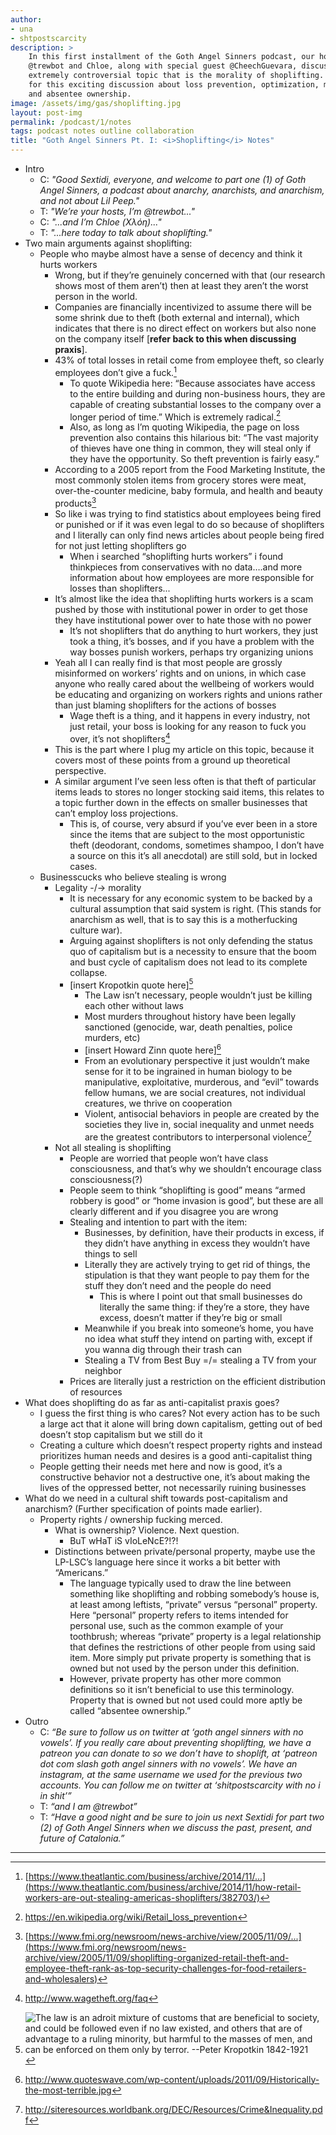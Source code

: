 ```yaml
---
author:
- una
- shtpostscarcity
description: >
    In this first installment of the Goth Angel Sinners podcast, our hosts
    @trewbot and Chloe, along with special guest @CheechGuevara, discuss the
    extremely controversial topic that is the morality of shoplifting. Join us
    for this exciting discussion about loss prevention, optimization, morality,
    and absentee ownership.
image: /assets/img/gas/shoplifting.jpg
layout: post-img
permalink: /podcast/1/notes
tags: podcast notes outline collaboration
title: "Goth Angel Sinners Pt. I: <i>Shoplifting</i> Notes"
---
```


 - Intro
   - C: _"Good Sextidi, everyone, and welcome to part one (1) of Goth Angel
     Sinners, a podcast about anarchy, anarchists, and anarchism, and not about
     Lil Peep."_
   - T: _"We’re your hosts, I’m @trewbot..."_
   - C: _"...and I’m Chloe (Χλόη)..."_
   - T: _"...here today to talk about shoplifting."_
 - Two main arguments against shoplifting:
   - People who maybe almost have a sense of decency and think it hurts workers
     - Wrong, but if they’re genuinely concerned with that (our research shows
       most of them aren’t) then at least they aren’t the worst person in the
       world.
     - Companies are financially incentivized to assume there will be some
       shrink due to theft (both external and internal), which indicates that
       there is no direct effect on workers but also none on the company itself
       [**refer back to this when discussing praxis**].
     - 43% of total losses in retail come from employee theft, so clearly
       employees don’t give a fuck.[^1]
       - To quote Wikipedia here: “Because associates have access to the entire
         building and during non-business hours, they are capable of creating
         substantial losses to the company over a longer period of time.” Which
         is extremely radical.[^2]
       - Also, as long as I’m quoting Wikipedia, the page on loss prevention
         also contains this hilarious bit: “The vast majority of thieves have
         one thing in common, they will steal only if they have the opportunity.
         So theft prevention is fairly easy.”
     - According to a 2005 report from the Food Marketing Institute, the most
       commonly stolen items from grocery stores were meat, over-the-counter
       medicine, baby formula, and health and beauty products[^3]
     - So like i was trying to find statistics about employees being fired or
       punished or if it was even legal to do so because of shoplifters and I
       literally can only find news articles about people being fired for not
       just letting shoplifters go
       - When i searched “shoplifting hurts workers” i found thinkpieces from
         conservatives with no data….and more information about how employees
         are more responsible for losses than shoplifters...
     - It’s almost like the idea that shoplifting hurts workers is a scam pushed
       by those with institutional power in order to get those they have
       institutional power over to hate those with no power
       - It’s not shoplifters that do anything to hurt workers, they just took a
         thing, it’s bosses, and if you have a problem with the way bosses
         punish workers, perhaps try organizing unions
     - Yeah all I can really find is that most people are grossly misinformed on
       workers’ rights and on unions, in which case anyone who really cared
       about the wellbeing of workers would be educating and organizing on
       workers rights and unions rather than just blaming shoplifters for the
       actions of bosses
       - Wage theft is a thing, and it happens in every industry, not just
         retail, your boss is looking for any reason to fuck you over, it’s not
         shoplifters[^4]
     - This is the part where I plug my article on this topic, because it covers
       most of these points from a ground up theoretical perspective.
     - A similar argument I’ve seen less often is that theft of particular items
       leads to stores no longer stocking said items, this relates to a topic
       further down in the effects on smaller businesses that can’t employ loss
       projections.
       - This is, of course, very absurd if you’ve ever been in a store since
         the items that are subject to the most opportunistic theft (deodorant,
         condoms, sometimes shampoo, I don’t have a source on this it’s all
         anecdotal) are still sold, but in locked cases.
   - Businesscucks who believe stealing is wrong
     - Legality -/-> morality
       - It is necessary for any economic system to be backed by a cultural
         assumption that said system is right. (This stands for anarchism as
         well, that is to say this is a motherfucking culture war).
       - Arguing against shoplifters is not only defending the status quo of
         capitalism but is a necessity to ensure that the boom and bust cycle of
         capitalism does not lead to its complete collapse.
       - \[insert Kropotkin quote here\][^5]
         - The Law isn’t necessary, people wouldn’t just be killing each other
           without laws
         - Most murders throughout history have been legally sanctioned
           (genocide, war, death penalties, police murders, etc)
         - \[insert Howard Zinn quote here\][^6]
         - From an evolutionary perspective it just wouldn’t make sense for it
           to be ingrained in human biology to be manipulative, exploitative,
           murderous, and “evil” towards fellow humans, we are social creatures,
           not individual creatures, we thrive on cooperation
         - Violent, antisocial behaviors in people are created by the societies
           they live in, social inequality and unmet needs are the greatest
           contributors to interpersonal violence[^7]
     - Not all stealing is shoplifting
       - People are worried that people won’t have class consciousness, and
         that’s why we shouldn’t encourage class consciousness(?)
       - People seem to think “shoplifting is good” means “armed robbery is
         good” or “home invasion is good”, but these are all clearly different
         and if you disagree you are wrong
       - Stealing and intention to part with the item:
         - Businesses, by definition, have their products in excess, if they
           didn’t have anything in excess they wouldn’t have things to sell
         - Literally they are actively trying to get rid of things, the
           stipulation is that they want people to pay them for the stuff they
           don’t need and the people do need
           - This is where I point out that small businesses do literally the
             same thing: if they’re a store, they have excess, doesn’t matter if
             they’re big or small
         - Meanwhile if you break into someone’s home, you have no idea what
           stuff they intend on parting with, except if you wanna dig through
           their trash can
         - Stealing a TV from Best Buy =/= stealing a TV from your neighbor
       - Prices are literally just a restriction on the efficient distribution
         of resources
 - What does shoplifting do as far as anti-capitalist praxis goes?
   - I guess the first thing is who cares? Not every action has to be such a
     large act that it alone will bring down capitalism, getting out of bed
     doesn’t stop capitalism but we still do it
   - Creating a culture which doesn’t respect property rights and instead
     prioritizes human needs and desires is a good anti-capitalist thing
   - People getting their needs met here and now is good, it’s a constructive
     behavior not a destructive one, it’s about making the lives of the
     oppressed better, not necessarily ruining businesses
 - What do we need in a cultural shift towards post-capitalism and anarchism?
   (Further specification of points made earlier).
   - Property rights / ownership fucking merced.
     - What is ownership? Violence. Next question.
       - BuT wHaT iS vIoLeNcE?!?!
     - Distinctions between private/personal property, maybe use the LP-LSC’s
       language here since it works a bit better with “Americans.”
       - The language typically used to draw the line between something like
         shoplifting and robbing somebody’s house is, at least among leftists,
         “private” versus “personal” property. Here “personal” property refers
         to items intended for personal use, such as the common example of your
         toothbrush; whereas “private” property is a legal relationship that
         defines the restrictions of other people from using said item. More
         simply put private property is something that is owned but not used by
         the person under this definition.
       - However, private property has other more common definitions so it isn’t
         beneficial to use this terminology. Property that is owned but not used
         could more aptly be called “absentee ownership.”
 - Outro
   - C: _“Be sure to follow us on twitter at ‘goth angel sinners with no
     vowels’. If you really care about preventing shoplifting, we have a patreon
     you can donate to so we don’t have to shoplift, at ‘patreon dot com slash
     goth angel sinners with no vowels’. We have an instagram, at the same
     username we used for the previous two accounts. You can follow me on
     twitter at ‘shitpostscarcity with no i in shit’”_
   - T: _“and I am @trewbot”_
   - T: _“Have a good night and be sure to join us next Sextidi for part two (2)
     of Goth Angel Sinners when we discuss the past, present, and future of
     Catalonia.”_

---

[^1]: [https://www.theatlantic.com/business/archive/2014/11/...](https://www.theatlantic.com/business/archive/2014/11/how-retail-workers-are-out-stealing-americas-shoplifters/382703/)
[^2]: <https://en.wikipedia.org/wiki/Retail_loss_prevention>
[^3]: [https://www.fmi.org/newsroom/news-archive/view/2005/11/09/...](https://www.fmi.org/newsroom/news-archive/view/2005/11/09/shoplifting-organized-retail-theft-and-employee-theft-rank-as-top-security-challenges-for-food-retailers-and-wholesalers)
[^4]: <http://www.wagetheft.org/faq>
[^5]: ![The law is an adroit mixture of customs that are beneficial to society,
      and could be followed even if no law existed, and others that are of
      advantage to a ruling minority, but harmful to the masses of men, and can
      be enforced on them only by terror. --Peter Kropotkin
      1842-1921](https://i.imgur.com/PhhCucl.jpg)

[^6]: <http://www.quoteswave.com/wp-content/uploads/2011/09/Historically-the-most-terrible.jpg>
[^7]: <http://siteresources.worldbank.org/DEC/Resources/Crime&Inequality.pdf>
